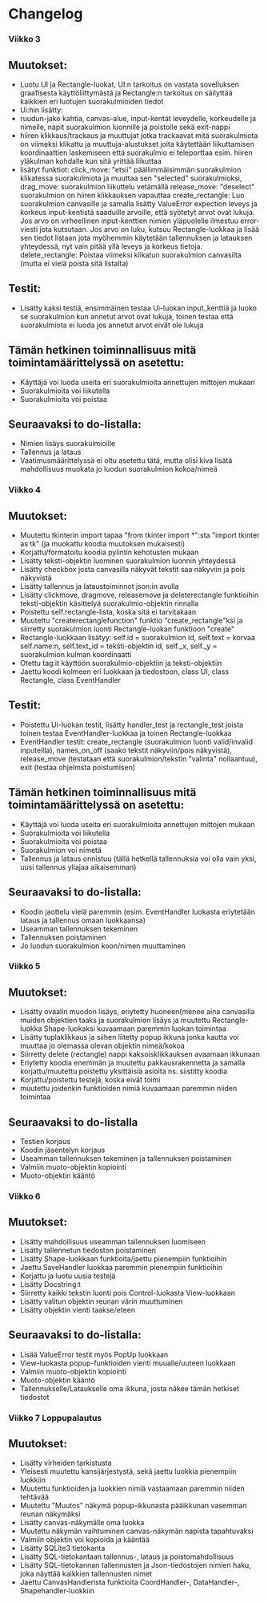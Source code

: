 # Changelog

### Viikko 3

## Muutokset:

- Luotu UI ja Rectangle-luokat, UI:n tarkoitus on vastata sovelluksen graafisesta käyttöliittymästä ja Rectangle:n tarkoitus on säilyttää kaikkien eri luotujen suorakulmioiden tiedot
- Ui:hin lisätty:
- ruudun-jako kahtia, canvas-alue, input-kentät leveydelle, korkeudelle ja nimelle, napit suorakulmion luonnille ja poistolle sekä exit-nappi
- hiiren klikkaus/trackaus ja muuttujat jotka trackaavat mitä suorakulmiota on viimeksi klikattu ja muuttuja-alustukset joita käytettään
   liikuttamisen koordinaattien laskemiseen että suorakulmio ei teleporttaa esim. hiiren yläkulman kohdalle kun sitä yrittää liikuttaa
- lisätyt funktiot:
 click_move: "etsii" päällimmäisimmän suorakulmion klikatessa suorakulmiota ja muuttaa sen "selected" suorakulmioksi,
 drag_move: suorakulmion liikuttelu vetämällä
 release_move: "deselect" suorakulmion on hiiren klikkauksen vapauttaa
 create_rectangle: Luo suorakulmion canvasille ja samalla lisätty ValueError expection leveys ja korkeus input-kentistä saaduille arvoille, että syötetyt
 arvot ovat lukuja. Jos arvo on virheellinen input-kenttien nimien yläpuolelle ilmestuu error-viesti jota kutsutaan. Jos arvo on luku, kutsuu Rectangle-luokkaa 
 ja lisää sen tiedot listaan jota myöhemmin käytetään tallennuksen ja latauksen yhteydessä, nyt vain pitää yllä leveys ja korkeus tietoja. 
 delete_rectangle: Poistaa viimeksi klikatun suorakulmion canvasilta (mutta ei vielä poista sitä listalta)

## Testit:
- Lisätty kaksi testiä, ensimmäinen testaa Ui-luokan input_kenttiä ja luoko se suorakulmion kun annetut arvot ovat lukuja,
  toinen testaa että suorakulmiota ei luoda jos annetut arvot eivät ole lukuja

## Tämän hetkinen toiminnallisuus mitä toimintamäärittelyssä on asetettu:

- Käyttäjä voi luoda useita eri suorakulmioita annettujen mittojen mukaan
- Suorakulmioita voi liikutella
- Suorakulmioita voi poistaa

## Seuraavaksi to do-listalla:

- Nimien lisäys suorakulmioille
- Tallennus ja lataus
- Vaatimusmäärittelyssä ei oltu asetettu tätä, mutta olisi kiva lisätä mahdollisuus muokata jo luodun suorakulmion kokoa/nimeä

### Viikko 4

## Muutokset:

- Muutettu tkinterin import tapaa "from tkinter import *":sta  "import tkinter as tk" (ja muokattu koodia muutoksen mukaisesti)
- Korjattu/formatoitu koodia pylintin kehotusten mukaan 
- Lisätty teksti-objektin luominen suorakulmion luonnin yhteydessä
- Lisätty checkbox josta canvasilla näkyvät tekstit saa näkyviin ja pois näkyvistä
- Lisätty tallennus ja lataustoiminnot json:in avulla
- Lisätty clickmove, dragmove, releasemove ja deleterectangle funktioihin teksti-objektin käsittelyä suorakulmio-objektin rinnalla
- Poistettu self.rectangle-lista, koska sitä ei tarvitakaan
- Muutettu "createrectanglefunction" funktio "create_rectangle"ksi ja siirretty suorakulmion luonti Rectangle-luokan funktioon "create"
- Rectangle-luokkaan lisätyy: self.id = suorakulmion id, self.text = korvaa self.name:n, self.text_id = teksti-objektin id, self._x, self._y = suorakulmion kulman koordinaatti
- Otettu tag:it käyttöön suorakulmio-objektiin ja teksti-objektiin  
- Jaettu koodi kolmeen eri luokkaan ja tiedostoon, class UI, class Rectangle, class EventHandler

## Testit:
- Poistettu Ui-luokan testit, lisätty handler_test ja rectangle_test joista toinen testaa EventHandler-luokkaa ja toinen Rectangle-luokkaa
- EventHandler testit: create_rectangle (suorakulmion luonti valid/invalid inputeilla), names_on_off (saako tekstit näkyviin/pois näkyvistä),
 release_move (testataan että suorakulmion/tekstin "valinta" nollaantuu), exit (testaa ohjelmsta poistumisen)

## Tämän hetkinen toiminnallisuus mitä toimintamäärittelyssä on asetettu:

- Käyttäjä voi luoda useita eri suorakulmioita annettujen mittojen mukaan
- Suorakulmioita voi liikutella
- Suorakulmioita voi poistaa
- Suorakulmion voi nimetä
- Tallennus ja lataus onnistuu (tällä hetkellä tallennuksia voi olla vain yksi, uusi tallennus yliajaa aikaisemman)

## Seuraavaksi to do-listalla:
- Koodin jaottelu vielä paremmin (esim. EventHandler luokasta eriytetään lataus ja tallennus omaan luokkaansa)
- Useamman tallennuksen tekeminen
- Tallennuksen poistaminen
- Jo luodun suorakulmion koon/nimen muuttaminen


### Viikko 5

## Muutokset:

- Lisätty ovaalin muodon lisäys, eriytetty huoneen(menee aina canvasilla muiden
 objektien taaks ja suorakulmion lisäys ja muutettu Rectangle-luokka
 Shape-luokaksi kuvaamaan paremmin luokan toimintaa
- Lisätty tuplaklikkaus ja siihen liitetty popup ikkuna jonka kautta voi muuttaa 
 jo olemassa olevan objektin nimeä/kokoa
- Siirretty delete (rectangle) nappi kaksoisklikkauksen avaamaan ikkunaan
- Eriytetty koodia enemmän ja muutettu pakkausrakennetta ja samalla korjattu/muutettu 
poistettu yksittäisiä asioita ns. siistitty koodia
- Korjattu/poistettu testejä, koska eivät toimi 
- muutettu joidenkin funktioiden nimiä kuvaamaan paremmin niiden toimintaa
## Seuraavaksi to do-listalla
- Testien korjaus
- Koodin jäsentelyn korjaus
- Useamman tallennuksen tekeminen ja tallennuksen poistaminen
- Valmiin muoto-objektin kopiointi
- Muoto-objektin kääntö


### Viikko 6

## Muutokset:

- Lisätty mahdollisuus useamman tallennuksen luomiseen
- Lisätty tallennetun tiedoston poistaminen
- Lisätty Shape-luokkaan funktioita/jaettu pienempiin funktioihin
- Jaettu SaveHandler luokkaa paremmin pienempiin funktioihin
- Korjattu ja luotu uusia testejä
- Lisätty Docstring:t
- Siirretty kaikki tekstin luonti pois Control-luokasta View-luokkaan
- Lisätty valitun objektin reunan värin muuttuminen
- Lisätty objektin vienti taakse/eteen

## Seuraavaksi to do-listalla:

- Lisää ValueError testit myös PopUp luokkaan
- View-luokasta popup-funktioiden vienti muualle/uuteen luokkaan
- Valmiin muoto-objektin kopiointi
- Muoto-objektin kääntö
- Tallennukselle/Lataukselle oma ikkuna, josta näkee tämän hetkiset tiedostot


### Viikko 7 Loppupalautus

## Muutokset:

- Lisätty virheiden tarkistusta
- Yleisesti muutettu kansijärjestystä, sekä jaettu luokkia pienempiin luokkiin
- Muutettu funktioiden ja luokkien nimiä vastaamaan paremmin niiden tehtävää
- Muutettu "Muutos" näkymä popup-ikkunasta pääikkunan vasemman reunan näkymäksi
- Lisätty canvas-näkymälle oma luokka
- Muutettu näkymän vaihtuminen canvas-näkymän napista tapahtuvaksi
- Valmiin objektin voi kopioida ja kääntää
- Lisätty SQLite3 tietokanta
- Lisätty SQL-tietokantaan tallennus-, lataus ja  poistomahdollisuus
- Lisätty SQL-tietokannan tallennusten ja Json-tiedostojen nimien haku, joka 
näyttää kaikkien tallennusten nimet
- Jaettu CanvasHandlerista funktioita CoordHandler-, DataHandler-, Shapehandler-luokkiin
